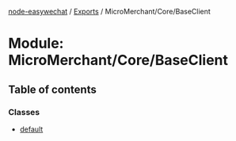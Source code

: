 [node-easywechat](../README.md) / [Exports](../modules.md) / MicroMerchant/Core/BaseClient

# Module: MicroMerchant/Core/BaseClient

## Table of contents

### Classes

- [default](../classes/MicroMerchant_Core_BaseClient.default.md)

